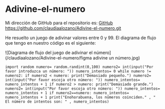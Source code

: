 # Adivine-el-numero

Mi dirección de GitHub para el repositorio es: [GitHub](https://github.com/claudiaalozano/Adivine-el-numero.git)
https://github.com/claudiaalozano/Adivine-el-numero.git

He resuelto un juego de adivinar valores entre 0 y 99.
El diagrama de flujo que tengo en nuestro código es el siguiente:

![Diagrama de flujo del juego de adivinar el número](/claudiaalozano/Adivine-el-numero/figma adivine un número.jpg)

``import random
numero= random.randint(0,100)
numero2= int(input("Por favor introduzca un número: "))
numero_intentos= 0
while numero != numero2:
    if numero2 < numero:
        print("Demasiado pequeño.")
        numero2= int(input("Por favor escoja otro número: "))
        numero_intentos= numero_intentos + 1
    if numero2 > numero:
        print("Demasiado grande.")
        numero2= int(input("Por favor escoja otro número: "))
        numero_intentos= numero_intentos + 1
if numero2==numero:
    numero_intentos= numero_intentos + 1
    print("Enohorabuena, los números coinciden." , " El número de intentos son: " , numero_intentos)``
